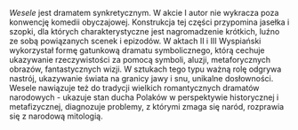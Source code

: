 *Wesele* jest dramatem synkretycznym. W akcie I autor nie wykracza poza konwencję komedii obyczajowej. Konstrukcja tej części przypomina jasełka i szopki, dla których charakterystyczne jest nagromadzenie krótkich, luźno ze sobą powiązanych scenek i epizodów. W aktach II i III Wyspiański wykorzystał formę gatunkową dramatu symbolicznego, którą cechuje ukazywanie rzeczywistości za pomocą symboli, aluzji, metaforycznych obrazów, fantastycznych wizji. W sztukach tego typu ważną rolę odgrywa nastrój, ukazywanie świata na granicy jawy i snu, unikalne dosłowności. Wesele nawiązuje też do tradycji wielkich romantycznych dramatów narodowych - ukazuje stan ducha Polaków w perspektywie historycznej i metafizycznej, diagnozuje problemy, z którymi zmaga się naród, rozprawia się z narodową mitologią.